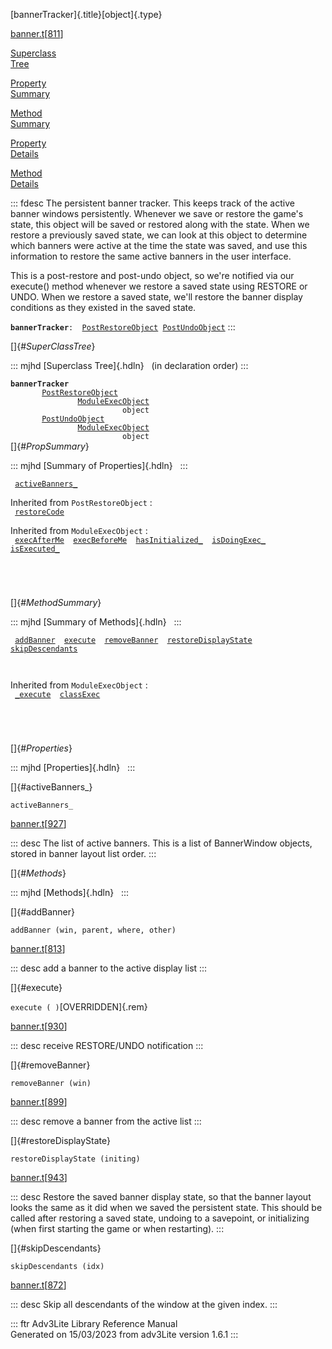 [bannerTracker]{.title}[object]{.type}

[banner.t](../file/banner.t.html)\[[811](../source/banner.t.html#811)\]

[Superclass\
Tree](#_SuperClassTree_)

[Property\
Summary](#_PropSummary_)

[Method\
Summary](#_MethodSummary_)

[Property\
Details](#_Properties_)

[Method\
Details](#_Methods_)

::: fdesc
The persistent banner tracker. This keeps track of the active banner
windows persistently. Whenever we save or restore the game\'s state,
this object will be saved or restored along with the state. When we
restore a previously saved state, we can look at this object to
determine which banners were active at the time the state was saved, and
use this information to restore the same active banners in the user
interface.

This is a post-restore and post-undo object, so we\'re notified via our
execute() method whenever we restore a saved state using RESTORE or
UNDO. When we restore a saved state, we\'ll restore the banner display
conditions as they existed in the saved state.

**`bannerTracker`**` :   `[`PostRestoreObject`](../object/PostRestoreObject.html)`   `[`PostUndoObject`](../object/PostUndoObject.html)
:::

[]{#_SuperClassTree_}

::: mjhd
[Superclass Tree]{.hdln}   (in declaration order)
:::

**`bannerTracker`**\
`         `[`PostRestoreObject`](../object/PostRestoreObject.html)\
`                 `[`ModuleExecObject`](../object/ModuleExecObject.html)\
`                         object`\
`         `[`PostUndoObject`](../object/PostUndoObject.html)\
`                 `[`ModuleExecObject`](../object/ModuleExecObject.html)\
`                         object`\
[]{#_PropSummary_}

::: mjhd
[Summary of Properties]{.hdln}  
:::

` `[`activeBanners_`](#activeBanners_)`  `

Inherited from `PostRestoreObject` :\
` `[`restoreCode`](../object/PostRestoreObject.html#restoreCode)`  `

Inherited from `ModuleExecObject` :\
` `[`execAfterMe`](../object/ModuleExecObject.html#execAfterMe)`  `[`execBeforeMe`](../object/ModuleExecObject.html#execBeforeMe)`  `[`hasInitialized_`](../object/ModuleExecObject.html#hasInitialized_)`  `[`isDoingExec_`](../object/ModuleExecObject.html#isDoingExec_)`  `[`isExecuted_`](../object/ModuleExecObject.html#isExecuted_)`  `

` `

` `

[]{#_MethodSummary_}

::: mjhd
[Summary of Methods]{.hdln}  
:::

` `[`addBanner`](#addBanner)`  `[`execute`](#execute)`  `[`removeBanner`](#removeBanner)`  `[`restoreDisplayState`](#restoreDisplayState)`  `[`skipDescendants`](#skipDescendants)`  `

` `

Inherited from `ModuleExecObject` :\
` `[`_execute`](../object/ModuleExecObject.html#_execute)`  `[`classExec`](../object/ModuleExecObject.html#classExec)`  `

` `

` `

[]{#_Properties_}

::: mjhd
[Properties]{.hdln}  
:::

[]{#activeBanners_}

`activeBanners_`

[banner.t](../file/banner.t.html)\[[927](../source/banner.t.html#927)\]

::: desc
The list of active banners. This is a list of BannerWindow objects,
stored in banner layout list order.
:::

[]{#_Methods_}

::: mjhd
[Methods]{.hdln}  
:::

[]{#addBanner}

`addBanner (win, parent, where, other)`

[banner.t](../file/banner.t.html)\[[813](../source/banner.t.html#813)\]

::: desc
add a banner to the active display list
:::

[]{#execute}

`execute ( )`[OVERRIDDEN]{.rem}

[banner.t](../file/banner.t.html)\[[930](../source/banner.t.html#930)\]

::: desc
receive RESTORE/UNDO notification
:::

[]{#removeBanner}

`removeBanner (win)`

[banner.t](../file/banner.t.html)\[[899](../source/banner.t.html#899)\]

::: desc
remove a banner from the active list
:::

[]{#restoreDisplayState}

`restoreDisplayState (initing)`

[banner.t](../file/banner.t.html)\[[943](../source/banner.t.html#943)\]

::: desc
Restore the saved banner display state, so that the banner layout looks
the same as it did when we saved the persistent state. This should be
called after restoring a saved state, undoing to a savepoint, or
initializing (when first starting the game or when restarting).
:::

[]{#skipDescendants}

`skipDescendants (idx)`

[banner.t](../file/banner.t.html)\[[872](../source/banner.t.html#872)\]

::: desc
Skip all descendants of the window at the given index.
:::

::: ftr
Adv3Lite Library Reference Manual\
Generated on 15/03/2023 from adv3Lite version 1.6.1
:::
